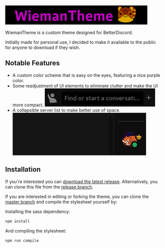![logo](.github/assets/logo.png)

WiemanTheme is a custom theme designed for BetterDiscord.

Initially made for personal use, I decided to make it available to the public for anyone to download if they wish.

## Notable Features

- A custom color scheme that is easy on the eyes, featuring a nice purple color.
- Some readjustment of UI elements to eliminate clutter and make the UI more compact.
  ![DmIcons](.github/assets/DmIcons.png)
- A collapsible server list to make better use of space.  
  ![ExtendedMenu.gif](.github/assets/ExtendedMenu.gif)

## Installation

If you're interested you can [download the latest release](https://github.com/wiemanboy/WiemanTheme/releases/).
Alternatively, you can clone this file from the [release branch](https://github.com/wiemanboy/WiemanTheme/tree/release).

If you are interested in editing or forking the theme, you can clone
the [master branch](https://github.com/wiemanboy/WiemanTheme/tree/master) and compile the stylesheet yourself by:

Installing the sass dependency:
```bash
npm install
```

And compiling the stylesheet:
```bash
npm run compile
```